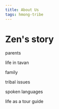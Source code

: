 ```yaml
---
title: About Us
tags: hmong-tribe
---
```


# Zen's story

parents

life in tavan

family

tribal issues

spoken languages

life as a tour guide

